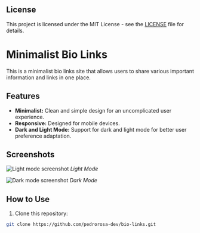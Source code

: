 ## License

This project is licensed under the MIT License - see the [LICENSE](LICENSE) file for details.



# Minimalist Bio Links

This is a minimalist bio links site that allows users to share various important information and links in one place.

## Features

- **Minimalist:** Clean and simple design for an uncomplicated user experience.
- **Responsive:** Designed for mobile devices.
- **Dark and Light Mode:** Support for dark and light mode for better user preference adaptation.

## Screenshots

![Light mode screenshot](screenshots/light-mode.png)
*Light Mode*

![Dark mode screenshot](screenshots/dark-mode.png)
*Dark Mode*

## How to Use

1. Clone this repository:

```bash
git clone https://github.com/pedrorosa-dev/bio-links.git
